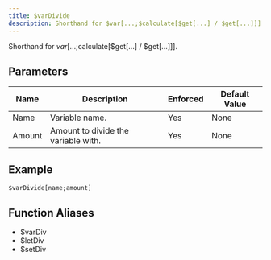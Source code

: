 ```yaml
---
title: $varDivide
description: Shorthand for $var[...;$calculate[$get[...] / $get[...]]].
---
```


Shorthand for $var[...;$calculate[$get[...] / $get[...]]].
## Parameters
|  Name  |             Description             | Enforced | Default Value |
|--------|-------------------------------------|----------|---------------|
| Name   | Variable name.                      | Yes      | None          |
| Amount | Amount to divide the variable with. | Yes      | None          |
## Example
```
$varDivide[name;amount]
```
## Function Aliases
- $varDiv
- $letDiv
- $setDiv